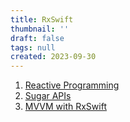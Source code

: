```yaml
---
title: RxSwift
thumbnail: ''
draft: false
tags: null
created: 2023-09-30
---
```


1. [Reactive Programming](Reactive%20Programming)
1. [Sugar APIs](Sugar%20APIs)
1. [MVVM with RxSwift](MVVM%20with%20RxSwift)
